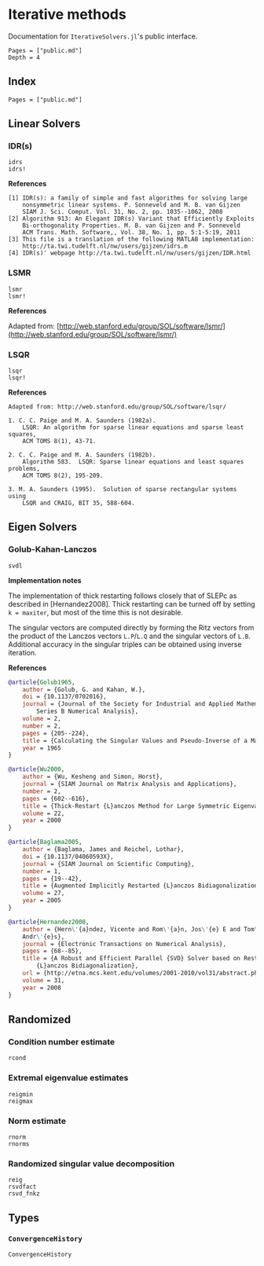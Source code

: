 # Iterative methods

Documentation for `IterativeSolvers.jl`'s public interface.

```@contents
Pages = ["public.md"]
Depth = 4
```

## Index

```@index
Pages = ["public.md"]
```

## Linear Solvers

### IDR(s)

```@docs
idrs
idrs!
```
**References**

```
[1] IDR(s): a family of simple and fast algorithms for solving large
    nonsymmetric linear systems. P. Sonneveld and M. B. van Gijzen
    SIAM J. Sci. Comput. Vol. 31, No. 2, pp. 1035--1062, 2008
[2] Algorithm 913: An Elegant IDR(s) Variant that Efficiently Exploits
    Bi-orthogonality Properties. M. B. van Gijzen and P. Sonneveld
    ACM Trans. Math. Software,, Vol. 38, No. 1, pp. 5:1-5:19, 2011
[3] This file is a translation of the following MATLAB implementation:
    http://ta.twi.tudelft.nl/nw/users/gijzen/idrs.m
[4] IDR(s)' webpage http://ta.twi.tudelft.nl/nw/users/gijzen/IDR.html
```

### LSMR

```@docs
lsmr
lsmr!
```

**References**

Adapted from: [http://web.stanford.edu/group/SOL/software/lsmr/](http://web.stanford.edu/group/SOL/software/lsmr/)

### LSQR

```@docs
lsqr
lsqr!
```

**References**

```
Adapted from: http://web.stanford.edu/group/SOL/software/lsqr/

1. C. C. Paige and M. A. Saunders (1982a).
    LSQR: An algorithm for sparse linear equations and sparse least squares,
    ACM TOMS 8(1), 43-71.

2. C. C. Paige and M. A. Saunders (1982b).
    Algorithm 583.  LSQR: Sparse linear equations and least squares problems,
    ACM TOMS 8(2), 195-209.

3. M. A. Saunders (1995).  Solution of sparse rectangular systems using
    LSQR and CRAIG, BIT 35, 588-604.
```

## Eigen Solvers

### Golub-Kahan-Lanczos

```@docs
svdl
```

**Implementation notes**

The implementation of thick restarting follows closely that of SLEPc as
described in [Hernandez2008]. Thick restarting can be turned off by setting `k
= maxiter`, but most of the time this is not desirable.

The singular vectors are computed directly by forming the Ritz vectors from the
product of the Lanczos vectors `L.P`/`L.Q` and the singular vectors of `L.B`.
Additional accuracy in the singular triples can be obtained using inverse
iteration.

**References**

```bibtex
@article{Golub1965,
    author = {Golub, G. and Kahan, W.},
    doi = {10.1137/0702016},
    journal = {Journal of the Society for Industrial and Applied Mathematics
        Series B Numerical Analysis},
    volume = 2,
    number = 2,
    pages = {205--224},
    title = {Calculating the Singular Values and Pseudo-Inverse of a Matrix},
    year = 1965
}

@article{Wu2000,
    author = {Wu, Kesheng and Simon, Horst},
    journal = {SIAM Journal on Matrix Analysis and Applications},
    number = 2,
    pages = {602--616},
    title = {Thick-Restart {L}anczos Method for Large Symmetric Eigenvalue Problems},
    volume = 22,
    year = 2000
}

@article{Baglama2005,
    author = {Baglama, James and Reichel, Lothar},
    doi = {10.1137/04060593X},
    journal = {SIAM Journal on Scientific Computing},
    number = 1,
    pages = {19--42},
    title = {Augmented Implicitly Restarted {L}anczos Bidiagonalization Methods},
    volume = 27,
    year = 2005
}

@article{Hernandez2008,
    author = {Hern\'{a}ndez, Vicente and Rom\'{a}n, Jos\'{e} E and Tom\'{a}s,
    Andr\'{e}s},
    journal = {Electronic Transactions on Numerical Analysis},
    pages = {68--85},
    title = {A Robust and Efficient Parallel {SVD} Solver based on Restarted
        {L}anczos Bidiagonalization},
    url = {http://etna.mcs.kent.edu/volumes/2001-2010/vol31/abstract.php?vol=31\&pages=68-85},
    volume = 31,
    year = 2008
}
```


## Randomized

### Condition number estimate

```@docs
rcond
```

### Extremal eigenvalue estimates

```@docs
reigmin
reigmax
```

### Norm estimate

```@docs
rnorm
rnorms
```

### Randomized singular value decomposition

```@docs
reig
rsvdfact
rsvd_fnkz
```

## Types

### `ConvergenceHistory`

```@docs
ConvergenceHistory
```
